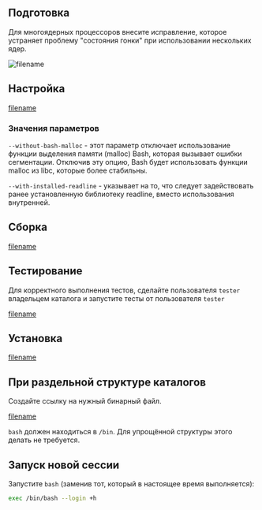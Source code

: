 <pkg :name="'bash'" instsize showsbu2></pkg>

## Подготовка

Для многоядерных процессоров внесите исправление, которое устраняет проблему "состояния гонки" при использовании нескольких ядер.

![filename](../packages/bash/prepare)

## Настройка

[filename](../packages/bash/configure ':include')

### Значения параметров

`--without-bash-malloc` - этот параметр отключает использование функции выделения памяти (malloc) Bash, которая вызывает ошибки сегментации. Отключив эту опцию, Bash будет использовать функции malloc из libc, которые более стабильны.

`--with-installed-readline` - указывает на то, что следует задействовать ранее установленную библиотеку readline, вместо использования внутренней.

## Сборка

[filename](../packages/bash/build ':include')

## Тестирование

Для корректного выполнения тестов, сделайте пользователя `tester` владельцем каталога и запустите тесты от пользователя `tester`

[filename](../packages/bash/test)

## Установка

[filename](../packages/bash/install ':include')

## При раздельной структуре каталогов

Создайте ссылку на нужный бинарный файл.

[filename](../packages/bash/cldirs ':include')

`bash` должен находиться в `/bin`. Для упрощённой структуры этого делать не требуется.

## Запуск новой сессии

Запустите `bash` (заменив тот, который в настоящее время выполняется):

```bash
exec /bin/bash --login +h
```

<script>
	new Vue({ el: '#main' })
</script>
